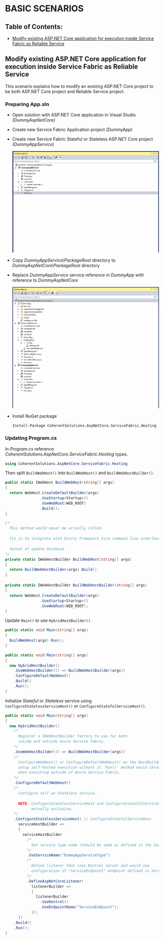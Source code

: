 ﻿# BASIC SCENARIOS

## Table of Contents:
* [Modify existing ASP.NET Core application for execution inside Service Fabric as Reliable Service](#modify-existing-aspnet-core-application-for-execution-inside-service-fabric-as-reliable-service)

## Modify existing ASP.NET Core application for execution inside Service Fabric as Reliable Service

This scenario explains how to modify an existing ASP.NET Core project to be both ASP.NET Core project and Reliable Service project.

### Preparing App.sln

* Open solution with ASP.NET Core application in Visual Studio *(DummyAspNetCore)*
* Create new Service Fabric Application project *(DummyApp)*
* Create new Service Fabric Stateful or Stateless ASP.NET Core project *(DummyAppService)*

  ![Create new Service Fabric Application & Service projects][1]

* Copy *DummyAppService\PackageRoot* directory to *DummyAspNetCore\PackageRoot* directory
* Replace *DummyAppService* service reference in *DummyApp* with reference to *DummyAspNetCore*

  ![Copy PackageRoot directory][2]

* Install NuGet package
  ```
  Install-Package CoherentSolutions.AspNetCore.ServiceFabric.Hosting
  ```

### Updating Program.cs

In *Program.cs* reference *CoherentSolutions.AspNetCore.ServiceFabric.Hosting* types.

``` csharp
using CoherentSolutions.AspNetCore.ServiceFabric.Hosting
``` 

Then split `BuildWebHost()` into `BuildWebHost()` and `BuildWebHostBuilder()`.

``` csharp
public static IWebHost BuildWebHost(string[] args) 
{
  return WebHost.CreateDefaultBuilder(args)
                .UseStartup<Startup>()
                .UseWebRoot(WEB_ROOT)
                .Build();
}
```

``` csharp
/*
  This method would never be actually called.

  Its is to integrate with Entity Framework Core command line interface.

  dotnet ef update database
*/
private static IWebHostBuilder BuildWebHost(string[] args) 
{
  return BuildWebHostBuilder(args).Build()
}

private static IWebHostBuilder BuildWebHostBuilder(string[] args) 
{
  return WebHost.CreateDefaultBuilder(args)
                .UseStartup<Startup>()
                .UseWebRoot(WEB_ROOT);
}
```

Update `Main()` to use `HybridHostBuilder()`.

``` csharp
public static void Main(string[] args)
{
  BuildWebHost(args).Run();
}
```

``` csharp
public static void Main(string[] args)
{
  new HybridHostBuilder()
    .UseWebHostBuilder(() => BuildWebHostBuilder(args))
    .ConfigureDefaultWebHost()
    .Build()
    .Run();
}
```

Initialize *Stateful* or *Stateless* service using `ConfigureStatelessServiceHost()` or `ConfigureStatefulServiceHost()`.

``` csharp
public static void Main(string[] args)
{
  new HybridHostBuilder()
    /*
      Register a IWebHostBuilder factory to use for both 
      inside and outside Azure Service Fabric.
    */
    .UseWebHostBuilder(() => BuildWebHostBuilder(args))
    /*
      ConfigureWebHost() or ConfigureDefaultWebHost() on the HostBuilder is required to 
      setup self-hosted execution without it `Run()` method would throw an exception
      when executing outside of Azure Service Fabric.
    */
    .ConfigureDefaultWebHost()
    /*
      Configure self as Stateless service.

      NOTE: ConfigureStatelessServiceHost and ConfigureStatefulServiceHost are 
            mutually exclusive.
    */
    .ConfigureStatelessServiceHost( // ConfigureStatefulServiceHost
      serviceHostBuilder =>
      {
        serviceHostBuilder
          /*
            Set service type name (should be same as defined in the ServiceManifest.xml)
          */
          .UseServiceName("DummyAppServiceType")
          /*
            Define listener that uses Kestrel server and would use
            configuration of "ServiceEndpoint" endpoint defined in ServiceManifest.xml.
          */
          .DefineAspNetCoreListener(
            listenerBuilder =>
            {
              listenerBuilder
                .UseKestrel()
                .UseEndpointName("ServiceEndpoint");
            });
      })
    .Build()
    .Run();
}
```

[1]: images/basic-scenarios/modify-existing-create-sf-project.gif "Create new Service Fabric Application & Service projects"
[2]: images/basic-scenarios/modify-existing-copy-package-dir-and-replace-ref.gif "Copy PackageRoot directory"